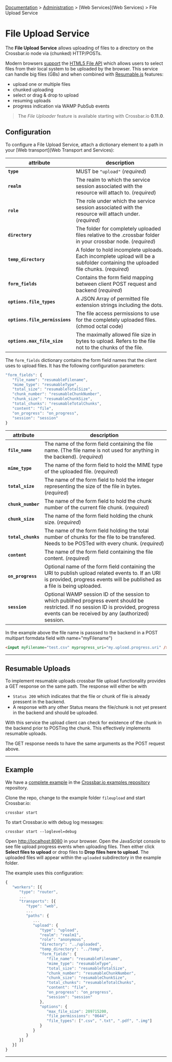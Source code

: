 [Documentation](.) > [Administration](Administration) > [Web Services](Web Services) > File Upload Service

# File Upload Service

The **File Upload Service** allows uploading of files to a directory on the Crossbar.io node via (chunked) HTTP/POSTs.

Modern browsers [support](http://caniuse.com/#feat=fileapi) the [HTML5 File API](http://www.w3.org/TR/FileAPI/) which allows users to select files from their local system to be uploaded by the browser. This service can handle big files (GBs) and when combined with [Resumable.js](http://www.resumablejs.com/) features:

* upload one or multiple files
* chunked uploading
* select or drag & drop to upload
* resuming uploads
* progress indication via WAMP PubSub events

> The *File Uploader* feature is available starting with Crossbar.io **0.11.0**.


## Configuration

To configure a File Upload Service, attach a dictionary element to a path in your [Web transport](Web Transport and Services):


attribute | description
---|---
**`type`** | MUST be `"upload"` (*required*)
**`realm`** | The realm to which the service session associated with the resource will attach to. (*required*)
**`role`** | The role under which the service session associated with the resource will attach under. (*required*)
**`directory`** | The folder for completely uploaded files relative to the .crossbar folder in your crossbar node. (*required*)
**`temp_directory`** | A folder to hold incomplete uploads. Each incomplete upload will be a subfolder containing the uploaded file chunks. (*required*)
**`form_fields`** | Contains the form field mapping between client POST request and backend (*required*)
**`options.file_types`** | A JSON Array of permitted file extension strings including the dots.
**`options.file_permissions`** | The file access permissions to use for the completely uploaded files. (chmod octal code)
**`options.max_file_size`** | The maximally allowed file size in bytes to upload. Refers to the file not to the chunks of the file.

The `form_fields` dictionary contains the form field names that the client uses to upload files. It has the following configuration parameters:

```javascript
"form_fields": {
   "file_name": "resumableFilename",
   "mime_type": "resumableType",
   "total_size": "resumableTotalSize",
   "chunk_number": "resumableChunkNumber",
   "chunk_size": "resumableChunkSize",
   "total_chunks": "resumableTotalChunks",
   "content": "file",
   "on_progress": "on_progress",
   "session": "session"
}
```

attribute | description
---|---
**`file_name`** | The name of the form field containing the file name. (The file name is not used for anything in the backend). (*required*)
**`mime_type`** | The name of the form field to hold the MIME type of the uploaded file. (*required*)
**`total_size`** | The name of the form field to hold the integer representing the size of the file in bytes. (*required*)
**`chunk_number`** | The name of the form field to hold the chunk number of the current file chunk. (*required*)
**`chunk_size`** | The name of the form field holding the chunk size. (*required*)
**`total_chunks`** | The name of the form field holding the total number of chunks for the file to be transfered. Needs to be POSTed with every chunk. (*required*)
**`content`** | The name of the form field containing the file content. (*required*)
**`on_progress`** | Optional name of the form field containing the URI to publish upload related events to. If an URI is provided, progress events will be published as a file is being uploaded.
**`session`** | Optional WAMP session ID of the session to which publihed progress event should be restricted. If no session ID is provided, progress events can be received by any (authorized) session.


In the example above the file name is passsed to the backend in a POST multipart formdata field with name="myFilename")

```html
<input myFilename="test.csv" myprogress_uri="my.upload.progress.uri" />
```

---

## Resumable Uploads

To implement resumable uploads crossbar file upload functionality provides a GET response on the same path. The response will either be with

* `Status 200` which indicates that the file or chunk of file is already pressent in the backend.
* A response with any other Status means the file/chunk is not yet present in the backend and should be uploaded.

With this service the upload client can check for existence of the chunk in the backend prior to POSTing the chunk. This effectively implements resumable uploads.

The GET response needs to have the same arguments as the POST request above.

---

## Example

We have a [complete example](https://github.com/crossbario/crossbarexamples/tree/master/fileupload) in the [Crossbar.io examples repository](https://github.com/crossbario/crossbarexamples) repository.

Clone the repo, change to the example folder `fileupload` and start Crossbar.io:

    crossbar start

To start Crossbar.io with debug log messages:

    crossbar start --loglevel=debug

Open [http://localhost:8080](http://localhost:8080) in your browser. Open the JavaScript console to see file upload progress events when uploading files. Then either click **Select files to upload** or drop files to **Drop files here to upload**. The uploaded files will appear within the `uploaded` subdirectory in the example folder.

The example uses this configuration:

```javascript
{
   "workers": [{
      "type": "router",
      ...
      "transports": [{
         "type": "web",
         ...
         "paths": {
            ...
            "upload": {
               "type": "upload",
               "realm": "realm1",
               "role": "anonymous",
               "directory": "../uploaded",
               "temp_directory": "../temp",
               "form_fields": {
                  "file_name": "resumableFilename",
                  "mime_type": "resumableType",
                  "total_size": "resumableTotalSize",
                  "chunk_number": "resumableChunkNumber",
                  "chunk_size": "resumableChunkSize",
                  "total_chunks": "resumableTotalChunks",
                  "content": "file",
                  "on_progress": "on_progress",
                  "session": "session"
               },
               "options": {
                  "max_file_size": 209715200,
                  "file_permissions": "0644",
                  "file_types": [".csv", ".txt", ".pdf", ".img"]
               }
            }
         }
      }]
   }]
}
```

---
